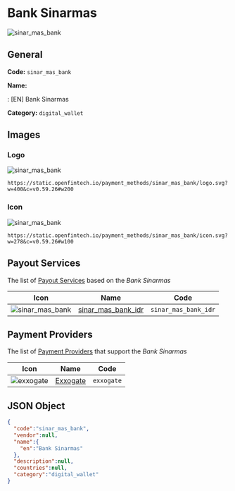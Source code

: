
# Bank Sinarmas 
![sinar_mas_bank](https://static.openfintech.io/payment_methods/sinar_mas_bank/logo.svg?w=400&c=v0.59.26#w200)  

## General 
**Code:** `sinar_mas_bank` 
 
**Name:** 
 
:	[EN] Bank Sinarmas 
 
**Category:** `digital_wallet` 
 

## Images 

### Logo 
![sinar_mas_bank](https://static.openfintech.io/payment_methods/sinar_mas_bank/logo.svg?w=400&c=v0.59.26#w200)  

```
https://static.openfintech.io/payment_methods/sinar_mas_bank/logo.svg?w=400&c=v0.59.26#w200
```  

### Icon 
![sinar_mas_bank](https://static.openfintech.io/payment_methods/sinar_mas_bank/icon.svg?w=278&c=v0.59.26#w100)  

```
https://static.openfintech.io/payment_methods/sinar_mas_bank/icon.svg?w=278&c=v0.59.26#w100
```  

## Payout Services 
 
The list of [Payout Services](/payout-services/) based on the _Bank Sinarmas_ 

|Icon|Name|Code| 
|:---:|:---:|:---:| 
|![sinar_mas_bank](https://static.openfintech.io/payout_methods/sinar_mas_bank/icon.svg?w=278&c=v0.59.26#w40) |[sinar_mas_bank_idr](/payout-services/sinar_mas_bank_idr/)|`sinar_mas_bank_idr`| 
 

## Payment Providers 
 
The list of [Payment Providers](/payment-providers/) that support the _Bank Sinarmas_ 

|Icon|Name|Code| 
|:---:|:---:|:---:| 
|![exxogate](https://static.openfintech.io/payment_providers/exxogate/icon.svg?w=278&c=v0.59.26#w100) |[Exxogate](/payment-providers/exxogate/)|`exxogate`| 
 

## JSON Object 

```json
{
  "code":"sinar_mas_bank",
  "vendor":null,
  "name":{
    "en":"Bank Sinarmas"
  },
  "description":null,
  "countries":null,
  "category":"digital_wallet"
}
```  
